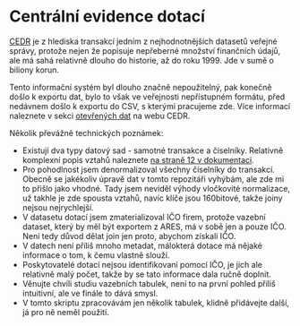 # Centrální evidence dotací

[CEDR](http://cedr.mfcr.cz/cedr3internetv419/Default.aspx) je z hlediska transakcí jedním z nejhodnotnějších datasetů veřejné správy, protože nejen že popisuje nepřeberné množství finančních údajů, ale má sahá relativně dlouho do historie, až do roku 1999. Jde v sumě o biliony korun.

Tento informační systém byl dlouho značně nepoužitelný, pak konečně došlo k exportu dat, bylo to však ve veřejnosti nepřístupném formátu, před nedávnem došlo k exportu do CSV, s kterými pracujeme zde. Více informací naleznete v sekci [otevřených dat](http://cedr.mfcr.cz/cedr3internetv419/OpenData/DocumentationPage.aspx) na webu CEDR.

Několik převážně technických poznámek:

- Existují dva typy datový sad - samotné transakce a číselníky. Relativně komplexní popis vztahů naleznete [na straně 12 v dokumentaci](http://cedropendata.mfcr.cz/c3lod/C3_OpenData%20-%20datov%C3%A1%20sada%20IS%20CEDR%20III.pdf).
- Pro pohodlnost jsem denormalizoval všechny číselníky do transakcí. Obecně se jakékoliv úpravě dat v tomto repozitáři vyhýbám, ale zde mi to přišlo jako vhodné. Tady jsem neviděl výhody vločkovité normalizace, už takhle je zde spousta vztahů, navíc klíče jsou 160bitové, takže joiny nejsou nejrychlejší.
- V datasetu dotací jsem zmaterializoval IČO firem, protože vazební dataset, který by měl být exportem z ARES, má v sobě jen a pouze IČO. Není tedy důvod dělat join jen proto, abychom získali IČO.
- V datech není příliš mnoho metadat, málokterá dotace má nějaké informace o tom, k čemu vlastně slouží.
- Poskytovatelé dotací nejsou identifikovaní pomocí IČO, je jich ale relativně malý počet, takže by se tato informace dala ručně doplnit.
- Věnujte chvíli studiu vazebních tabulek, není to na první pohled příliš intuitivní, ale ve finále to dává smysl.
- V tomto skriptu zpracovávám jen několik tabulek, klidně přidávejte další, já pro ně neměl použití.
